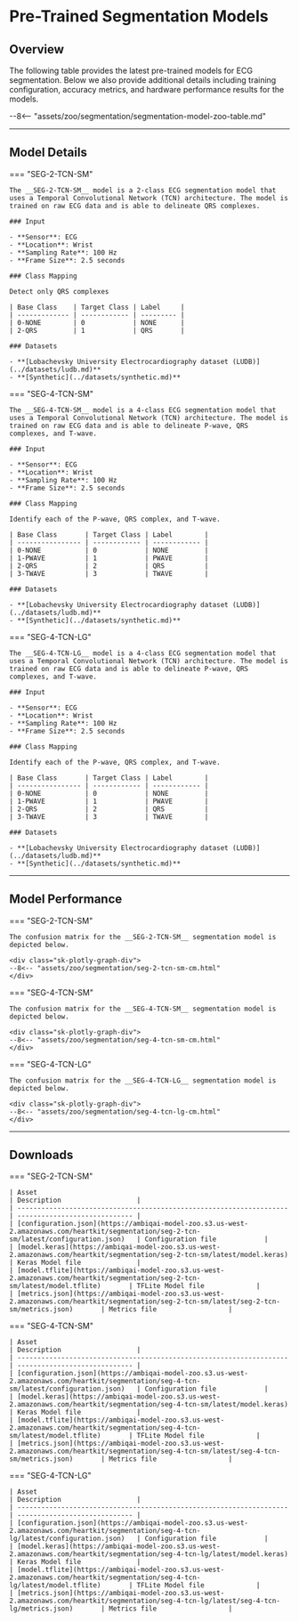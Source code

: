 # Pre-Trained Segmentation Models

## <span class="sk-h2-span">Overview</span>

The following table provides the latest pre-trained models for ECG segmentation. Below we also provide additional details including training configuration, accuracy metrics, and hardware performance results for the models.

--8<-- "assets/zoo/segmentation/segmentation-model-zoo-table.md"

---

## <span class="sk-h2-span">Model Details</span>

=== "SEG-2-TCN-SM"

    The __SEG-2-TCN-SM__ model is a 2-class ECG segmentation model that uses a Temporal Convolutional Network (TCN) architecture. The model is trained on raw ECG data and is able to delineate QRS complexes.

    ### Input

    - **Sensor**: ECG
    - **Location**: Wrist
    - **Sampling Rate**: 100 Hz
    - **Frame Size**: 2.5 seconds

    ### Class Mapping

    Detect only QRS complexes

    | Base Class    | Target Class | Label     |
    | ------------- | ------------ | --------- |
    | 0-NONE        | 0            | NONE      |
    | 2-QRS         | 1            | QRS       |

    ### Datasets

    - **[Lobachevsky University Electrocardiography dataset (LUDB)](../datasets/ludb.md)**
    - **[Synthetic](../datasets/synthetic.md)**

=== "SEG-4-TCN-SM"

    The __SEG-4-TCN-SM__ model is a 4-class ECG segmentation model that uses a Temporal Convolutional Network (TCN) architecture. The model is trained on raw ECG data and is able to delineate P-wave, QRS complexes, and T-wave.

    ### Input

    - **Sensor**: ECG
    - **Location**: Wrist
    - **Sampling Rate**: 100 Hz
    - **Frame Size**: 2.5 seconds

    ### Class Mapping

    Identify each of the P-wave, QRS complex, and T-wave.

    | Base Class       | Target Class | Label        |
    | ---------------- | ------------ | ------------ |
    | 0-NONE           | 0            | NONE         |
    | 1-PWAVE          | 1            | PWAVE        |
    | 2-QRS            | 2            | QRS          |
    | 3-TWAVE          | 3            | TWAVE        |

    ### Datasets

    - **[Lobachevsky University Electrocardiography dataset (LUDB)](../datasets/ludb.md)**
    - **[Synthetic](../datasets/synthetic.md)**

=== "SEG-4-TCN-LG"

    The __SEG-4-TCN-LG__ model is a 4-class ECG segmentation model that uses a Temporal Convolutional Network (TCN) architecture. The model is trained on raw ECG data and is able to delineate P-wave, QRS complexes, and T-wave.

    ### Input

    - **Sensor**: ECG
    - **Location**: Wrist
    - **Sampling Rate**: 100 Hz
    - **Frame Size**: 2.5 seconds

    ### Class Mapping

    Identify each of the P-wave, QRS complex, and T-wave.

    | Base Class       | Target Class | Label        |
    | ---------------- | ------------ | ------------ |
    | 0-NONE           | 0            | NONE         |
    | 1-PWAVE          | 1            | PWAVE        |
    | 2-QRS            | 2            | QRS          |
    | 3-TWAVE          | 3            | TWAVE        |

    ### Datasets

    - **[Lobachevsky University Electrocardiography dataset (LUDB)](../datasets/ludb.md)**
    - **[Synthetic](../datasets/synthetic.md)**

---


## <span class="sk-h2-span">Model Performance</span>

=== "SEG-2-TCN-SM"

    The confusion matrix for the __SEG-2-TCN-SM__ segmentation model is depicted below.

    <div class="sk-plotly-graph-div">
    --8<-- "assets/zoo/segmentation/seg-2-tcn-sm-cm.html"
    </div>

=== "SEG-4-TCN-SM"

    The confusion matrix for the __SEG-4-TCN-SM__ segmentation model is depicted below.

    <div class="sk-plotly-graph-div">
    --8<-- "assets/zoo/segmentation/seg-4-tcn-sm-cm.html"
    </div>

=== "SEG-4-TCN-LG"

    The confusion matrix for the __SEG-4-TCN-LG__ segmentation model is depicted below.

    <div class="sk-plotly-graph-div">
    --8<-- "assets/zoo/segmentation/seg-4-tcn-lg-cm.html"
    </div>

---

## <span class="sk-h2-span">Downloads</span>

=== "SEG-2-TCN-SM"

    | Asset                                                                | Description                   |
    | -------------------------------------------------------------------- | ----------------------------- |
    | [configuration.json](https://ambiqai-model-zoo.s3.us-west-2.amazonaws.com/heartkit/segmentation/seg-2-tcn-sm/latest/configuration.json)   | Configuration file            |
    | [model.keras](https://ambiqai-model-zoo.s3.us-west-2.amazonaws.com/heartkit/segmentation/seg-2-tcn-sm/latest/model.keras)            | Keras Model file              |
    | [model.tflite](https://ambiqai-model-zoo.s3.us-west-2.amazonaws.com/heartkit/segmentation/seg-2-tcn-sm/latest/model.tflite)       | TFLite Model file             |
    | [metrics.json](https://ambiqai-model-zoo.s3.us-west-2.amazonaws.com/heartkit/segmentation/seg-2-tcn-sm/latest/seg-2-tcn-sm/metrics.json)       | Metrics file                  |


=== "SEG-4-TCN-SM"

    | Asset                                                                | Description                   |
    | -------------------------------------------------------------------- | ----------------------------- |
    | [configuration.json](https://ambiqai-model-zoo.s3.us-west-2.amazonaws.com/heartkit/segmentation/seg-4-tcn-sm/latest/configuration.json)   | Configuration file            |
    | [model.keras](https://ambiqai-model-zoo.s3.us-west-2.amazonaws.com/heartkit/segmentation/seg-4-tcn-sm/latest/model.keras)            | Keras Model file              |
    | [model.tflite](https://ambiqai-model-zoo.s3.us-west-2.amazonaws.com/heartkit/segmentation/seg-4-tcn-sm/latest/model.tflite)       | TFLite Model file             |
    | [metrics.json](https://ambiqai-model-zoo.s3.us-west-2.amazonaws.com/heartkit/segmentation/seg-4-tcn-sm/latest/seg-4-tcn-sm/metrics.json)       | Metrics file                  |

=== "SEG-4-TCN-LG"

    | Asset                                                                | Description                   |
    | -------------------------------------------------------------------- | ----------------------------- |
    | [configuration.json](https://ambiqai-model-zoo.s3.us-west-2.amazonaws.com/heartkit/segmentation/seg-4-tcn-lg/latest/configuration.json)   | Configuration file            |
    | [model.keras](https://ambiqai-model-zoo.s3.us-west-2.amazonaws.com/heartkit/segmentation/seg-4-tcn-lg/latest/model.keras)            | Keras Model file              |
    | [model.tflite](https://ambiqai-model-zoo.s3.us-west-2.amazonaws.com/heartkit/segmentation/seg-4-tcn-lg/latest/model.tflite)       | TFLite Model file             |
    | [metrics.json](https://ambiqai-model-zoo.s3.us-west-2.amazonaws.com/heartkit/segmentation/seg-4-tcn-lg/latest/seg-4-tcn-lg/metrics.json)       | Metrics file                  |



<!-- ## <span class="sk-h2-span">EVB Performance</span>

The following table provides the latest performance and accuracy results of all models when running on Apollo4 Plus EVB. These results are obtained using neuralSPOTs [Autodeploy tool](https://ambiqai.github.io/neuralSPOT/docs/From%20TF%20to%20EVB%20-%20testing%2C%20profiling%2C%20and%20deploying%20AI%20models.html). From neuralSPOT repo, the following command can be used to capture EVB results via Autodeploy:

``` console
python -m ns_autodeploy \
--tflite-filename model.tflite \
--model-name model \
--cpu-mode 192 \
--arena-size-scratch-buffer-padding 0 \
--max-arena-size 80 \

```

--8<-- "assets/zoo/segmentation/segmentation-model-hw-table.md" -->
